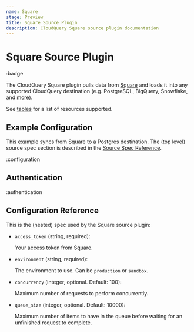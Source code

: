 ```yaml
---
name: Square
stage: Preview
title: Square Source Plugin
description: CloudQuery Square source plugin documentation
---
```

# Square Source Plugin

:badge

The CloudQuery Square plugin pulls data from [Square](https://www.squareup.com/) and loads it into any supported CloudQuery destination (e.g. PostgreSQL, BigQuery, Snowflake, and [more](/docs/plugins/destinations/overview)).

See [tables](/docs/plugins/sources/square/tables) for a list of resources supported.

## Example Configuration

This example syncs from Square to a Postgres destination. The (top level) source spec section is described in the [Source Spec Reference](/docs/reference/source-spec).

:configuration

## Authentication

:authentication

## Configuration Reference

This is the (nested) spec used by the Square source plugin:

- `access_token` (string, required):

  Your access token from Square.

- `environment` (string, required):

  The environment to use. Can be `production` or `sandbox`.

- `concurrency` (integer, optional. Default: 100):

  Maximum number of requests to perform concurrently.

- `queue_size` (integer, optional. Default: 10000):

  Maximum number of items to have in the queue before waiting for an unfinished request to complete.
